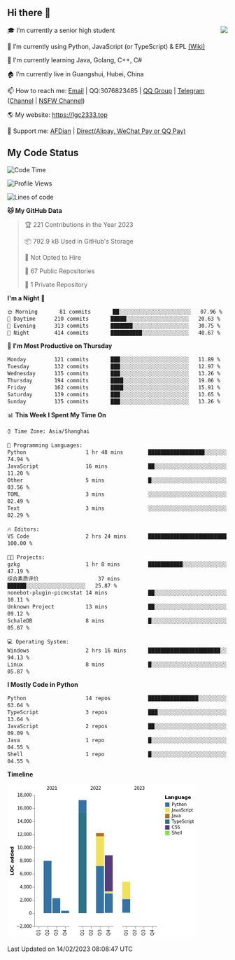 ## Hi there 👋

<div width="50%">
<img align="right" src="https://readme.lgc2333.top/api?username=lgc2333&show_icons=true" />
</div>

🎓 I’m currently a senior high student

📝 I’m currently using Python, JavaScript (or TypeScript) & EPL [(Wiki)](https://en.wikipedia.org/wiki/Easy_Programming_Language)

📒 I'm currently learning Java, Golang, C++, C#

🏠 I’m currently live in Guangshui, Hubei, China

📫 How to reach me: [Email](mailto:lgc2333@126.com) | QQ:3076823485 | [QQ Group](https://jq.qq.com/?_wv=1027&k=ktwOHdU2) | [Telegram](https://t.me/@lgc2333) ([Channel](https://t.me/stu2333_pd) | [NSFW Channel](https://t.me/stu_collection))

🌎 My website: <https://lgc2333.top>

🤝 Support me: [AFDian](https://afdian.net/@lgc2333) | [Direct(Alipay, WeChat Pay or QQ Pay)](https://s2.loli.net/2022/02/03/MLqe53BjWOAhpcF.png)

## My Code Status

<!--START_SECTION:waka-->
![Code Time](http://img.shields.io/badge/Code%20Time-1%2C039%20hrs%2045%20mins-blue)

![Profile Views](http://img.shields.io/badge/Profile%20Views-38-blue)

![Lines of code](https://img.shields.io/badge/From%20Hello%20World%20I%27ve%20Written-54%20Thousand%20lines%20of%20code-blue)

**🐱 My GitHub Data** 

> 🏆 221 Contributions in the Year 2023
 > 
> 📦 792.9 kB Used in GitHub's Storage 
 > 
> 🚫 Not Opted to Hire
 > 
> 📜 67 Public Repositories 
 > 
> 🔑 1 Private Repository 
 > 
**I'm a Night 🦉** 

```text
🌞 Morning       81 commits       ██░░░░░░░░░░░░░░░░░░░░░░░   07.96 % 
🌆 Daytime      210 commits       █████░░░░░░░░░░░░░░░░░░░░   20.63 % 
🌃 Evening      313 commits       ███████░░░░░░░░░░░░░░░░░░   30.75 % 
🌙 Night        414 commits       ██████████░░░░░░░░░░░░░░░   40.67 % 

```
📅 **I'm Most Productive on Thursday** 

```text
Monday         121 commits       ███░░░░░░░░░░░░░░░░░░░░░░   11.89 % 
Tuesday        132 commits       ███░░░░░░░░░░░░░░░░░░░░░░   12.97 % 
Wednesday      135 commits       ███░░░░░░░░░░░░░░░░░░░░░░   13.26 % 
Thursday       194 commits       ████░░░░░░░░░░░░░░░░░░░░░   19.06 % 
Friday         162 commits       ████░░░░░░░░░░░░░░░░░░░░░   15.91 % 
Saturday       139 commits       ███░░░░░░░░░░░░░░░░░░░░░░   13.65 % 
Sunday         135 commits       ███░░░░░░░░░░░░░░░░░░░░░░   13.26 % 

```


📊 **This Week I Spent My Time On** 

```text
⌚︎ Time Zone: Asia/Shanghai

💬 Programming Languages: 
Python                   1 hr 48 mins        ██████████████████░░░░░░░   74.94 % 
JavaScript               16 mins             ██░░░░░░░░░░░░░░░░░░░░░░░   11.20 % 
Other                    5 mins              █░░░░░░░░░░░░░░░░░░░░░░░░   03.56 % 
TOML                     3 mins              ░░░░░░░░░░░░░░░░░░░░░░░░░   02.49 % 
Text                     3 mins              ░░░░░░░░░░░░░░░░░░░░░░░░░   02.29 % 

🔥 Editors: 
VS Code                  2 hrs 24 mins       █████████████████████████   100.00 % 

🐱‍💻 Projects: 
gzkg                     1 hr 8 mins         ███████████░░░░░░░░░░░░░░   47.19 % 
综合素质评价                   37 mins             ██████░░░░░░░░░░░░░░░░░░░   25.87 % 
nonebot-plugin-picmcstat 14 mins             ██░░░░░░░░░░░░░░░░░░░░░░░   10.11 % 
Unknown Project          13 mins             ██░░░░░░░░░░░░░░░░░░░░░░░   09.12 % 
SchaleDB                 8 mins              █░░░░░░░░░░░░░░░░░░░░░░░░   05.87 % 

💻 Operating System: 
Windows                  2 hrs 16 mins       ███████████████████████░░   94.13 % 
Linux                    8 mins              █░░░░░░░░░░░░░░░░░░░░░░░░   05.87 % 

```

**I Mostly Code in Python** 

```text
Python                   14 repos            ████████████████░░░░░░░░░   63.64 % 
TypeScript               3 repos             ███░░░░░░░░░░░░░░░░░░░░░░   13.64 % 
JavaScript               2 repos             ██░░░░░░░░░░░░░░░░░░░░░░░   09.09 % 
Java                     1 repo              █░░░░░░░░░░░░░░░░░░░░░░░░   04.55 % 
Shell                    1 repo              █░░░░░░░░░░░░░░░░░░░░░░░░   04.55 % 

```


**Timeline**

![Chart not found](https://raw.githubusercontent.com/lgc2333/lgc2333/main/charts/bar_graph.png) 


 Last Updated on 14/02/2023 08:08:47 UTC
<!--END_SECTION:waka-->
